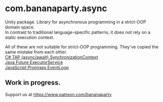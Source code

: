 # com.bananaparty.async  
  
Unity package. Library for asynchronous programming in a strict-OOP domain space.  
In contrast to traditional language-specific patterns, it does not rely on a static execution context.  
  
All of these are not suitable for strict-OOP programming. They've copied the same mistake from each other.  
[C# TAP (async/await) SynchronizationContext](https://docs.microsoft.com/en-us/dotnet/api/system.threading.synchronizationcontext)  
[Java Future ExecutorService](https://docs.oracle.com/javase/8/docs/api/java/util/concurrent/ExecutorService.html)  
[JavaScript Promises EventLoop](https://javascript.info/event-loop#macrotasks-and-microtasks)  
  
## Work in progress.  
Support us at https://www.patreon.com/bananaparty
